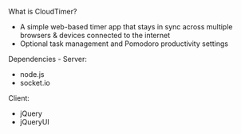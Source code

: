 What is CloudTimer?

* A simple web-based timer app that stays in sync across multiple browsers & devices connected to the internet
* Optional task management and Pomodoro productivity settings

Dependencies - Server:

* node.js
* socket.io

Client:

* jQuery
* jQueryUI
